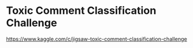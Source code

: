 # Toxic Comment Classification Challenge
https://www.kaggle.com/c/jigsaw-toxic-comment-classification-challenge
